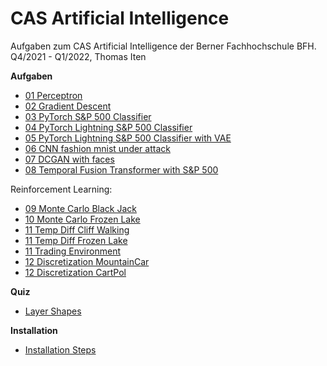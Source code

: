 # CAS Artificial Intelligence

Aufgaben zum CAS Artificial Intelligence der Berner Fachhochschule BFH.<br />
Q4/2021 - Q1/2022, Thomas Iten

**Aufgaben**
- [01 Perceptron](src/01_perceptron.py)
- [02 Gradient Descent](src/02_gradient_descent.ipynb)
- [03 PyTorch S&P 500 Classifier](src/03_pytorch_sp500_binary.ipynb)
- [04 PyTorch Lightning S&P 500 Classifier](src/04_pytorch_lightning_sp500_classifier/04_pytorch_lightning_sp500_classifier.ipynb)
- [05 PyTorch Lightning S&P 500 Classifier with VAE](src/05_vae/05_pytorch_lightning_sp500_classifier_with_vae.ipynb)
- [06 CNN fashion mnist under attack](src/06_cnn/06_cnn_fashion_mnist.ipynb)
- [07 DCGAN with faces](src/07_gan/07_dcgan_faces.ipynb)
- [08 Temporal Fusion Transformer with S&P 500](src/08_tft/08_pytorch_tft_sp500.ipynb)

Reinforcement Learning:
- [09 Monte Carlo Black Jack](src/09_drl_mc/09_1_drl_monte_carlo.ipynb)
- [10 Monte Carlo Frozen Lake](src/10_drl_mc_fl/10_drl_frozen_lake.ipynb)
- [11 Temp Diff Cliff Walking](src/11_drl_sarsa/11_1_temp_diff_cliff_walking.ipynb)
- [11 Temp Diff Frozen Lake](src/11_drl_sarsa/11_2_temp_diff_frozen_lake.ipynb)
- [11 Trading Environment](src/11_trading_env/11_trading_env.ipynb)
- [12 Discretization MountainCar](src/12_discretization/12_discretization_mountain_car.ipynb)
- [12 Discretization CartPol](src/12_discretization/12_discretization_cartpol.ipynb)

**Quiz**
- [Layer Shapes](quiz/02_Layer_Shapes.png)

**Installation**
- [Installation Steps](doc/Installation.md)